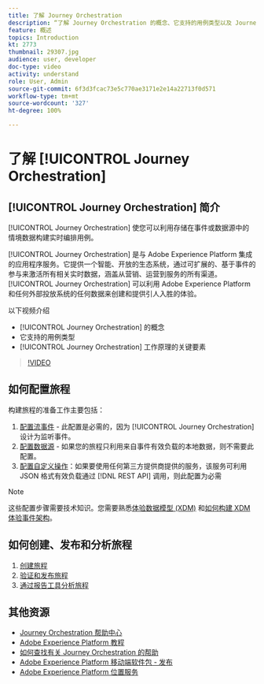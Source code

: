 ```yaml
---
title: 了解 Journey Orchestration
description: “了解 Journey Orchestration 的概念、它支持的用例类型以及 Journey Orchestration 工作方式的关键元素。”
feature: 概述
topics: Introduction
kt: 2773
thumbnail: 29307.jpg
audience: user, developer
doc-type: video
activity: understand
role: User, Admin
source-git-commit: 6f3d3fcac73e5c770ae3171e2e14a22713f0d571
workflow-type: tm+mt
source-wordcount: '327'
ht-degree: 100%

---
```



# 了解 [!UICONTROL Journey Orchestration]

## [!UICONTROL Journey Orchestration] 简介

[!UICONTROL Journey Orchestration] 使您可以利用存储在事件或数据源中的情境数据构建实时编排用例。

[!UICONTROL Journey Orchestration] 是与 Adobe Experience Platform 集成的应用程序服务。它提供一个智能、开放的生态系统，通过可扩展的、基于事件的参与来激活所有相关实时数据，涵盖从营销、运营到服务的所有渠道。[!UICONTROL Journey Orchestration] 可以利用 Adobe Experience Platform 和任何外部投放系统的任何数据来创建和提供引人入胜的体验。

以下视频介绍

* [!UICONTROL Journey Orchestration] 的概念
* 它支持的用例类型
* [!UICONTROL Journey Orchestration] 工作原理的关键要素

>[!VIDEO](https://video.tv.adobe.com/v/29307?quality=12)

## 如何配置旅程

构建旅程的准备工作主要包括：

1. [配置流事件](/help/configuring-journey-orchestration/configure-streaming-events.md) - 此配置是必需的，因为 [!UICONTROL Journey Orchestration] 设计为监听事件。
1. [配置数据源](/help/configuring-journey-orchestration/configure-data-sources.md) - 如果您的旅程只利用来自事件有效负载的本地数据，则不需要此配置。
1. [配置自定义操作](/help/configuring-journey-orchestration/configure-actions.md)：如果要使用任何第三方提供商提供的服务，该服务可利用 JSON 格式有效负载通过 [!DNL REST API] 调用，则此配置为必需

>[!NOTE]
>
>这些配置步骤需要技术知识。您需要熟悉[体验数据模型 (XDM)](https://docs.adobe.com/content/help/zh-Hans/platform-learn/tutorials/schemas/understanding-the-xdm-system-and-experience-data-model.html) 和[如何构建 XDM 体验事件架构](https://docs.adobe.com/content/help/zh-Hans/platform-learn/tutorials/schemas/create-your-first-schema-with-out-of-the-box-components.html)。

## 如何创建、发布和分析旅程

1. [创建旅程](/help/building-a-journey/creating-a-journey.md)
1. [验证和发布旅程](/help/validate-and-publish-a-journey.md)
1. [通过报告工具分析旅程](/help/analyze-a-journey-via-reporting-tools.md)

## 其他资源

* [Journey Orchestration 帮助中心](https://docs.adobe.com/content/help/zh-Hans/journeys/using/journey-orchestration-home.html)
* [Adobe Experience Platform 教程](https://docs.adobe.com/content/help/zh-Hans/platform-learn/tutorials/overview.html)
* [如何查找有关 Journey Orchestration 的帮助](/help/understanding-journey-orchestration.md)
* [Adobe Experience Platform 移动端软件包 - 发布](https://docs.adobe.com/content/help/zh-Hans/core-services-learn/tutorials/launch-mobile/understanding-the-mobile-sdks.html)
* [Adobe Experience Platform 位置服务](https://docs.adobe.com/content/help/zh-Hans/places/using/home.html)
